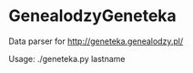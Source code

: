 # GenealodzyGeneteka

Data parser for http://geneteka.genealodzy.pl/

Usage:
./geneteka.py lastname
